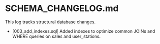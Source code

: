 # SCHEMA_CHANGELOG.md

This log tracks structural database changes.

- [003_add_indexes.sql] Added indexes to optimize common JOINs and WHERE queries on sales and user_stations.
